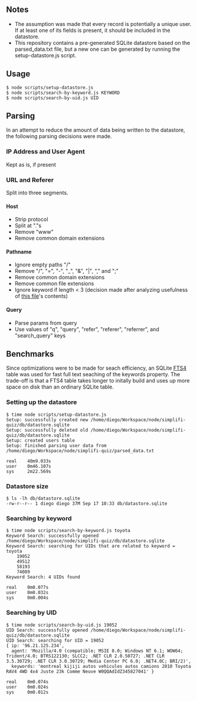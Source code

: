 ## Notes
- The assumption was made that every record is potentially a unique user. If at least one of its fields is present, it should be included in the datastore. 
- This repository contains a pre-generated SQLite datastore based on the parsed_data.txt file, but a new one can be generated by running the setup-datastore.js script.

## Usage
    $ node scripts/setup-datastore.js
    $ node scripts/search-by-keyword.js KEYWORD
    $ node scripts/search-by-uid.js UID

## Parsing
In an attempt to reduce the amount of data being written to the datastore, the following parsing decisions were made.

### IP Address and User Agent
Kept as is, if present

### URL and Referer 
Split into three segments.

#### Host
- Strip protocol
- Split at "."s
- Remove "www"
- Remove common domain extensions

#### Pathname
- Ignore empty paths "/"
- Remove "/", "=", "-", "_", "&", "|", "," and ";"
- Remove common domain extensions
- Remove common file extensions
- Ignore keyword if length < 3 (decision made after analyzing usefulness of [this file](https://github.com/diegonetto/simplifi-quiz/blob/master/keywords-under-three-characters.txt)'s contents)

#### Query
- Parse params from query
- Use values of "q", "query", "refer", "referer", "referrer", and "search_query" keys

## Benchmarks
Since optimizations were to be made for seach efficiency, an SQLite [FTS4](http://www.sqlite.org/fts3.html) table was used for fast full text seaching of the keywords property. The trade-off is that a FTS4 table takes longer to initally build and uses up more space on disk than an ordinary SQLite table.

### Setting up the datastore
    $ time node scripts/setup-datastore.js 
    Setup: successfully created new /home/diego/Workspace/node/simplifi-quiz/db/datastore.sqlite
    Setup: successfully deleted old /home/diego/Workspace/node/simplifi-quiz/db/datastore.sqlite
    Setup: created users table
    Setup: finished parsing user data from /home/diego/Workspace/node/simplifi-quiz/parsed_data.txt

    real	40m9.033s
    user	0m46.107s
    sys  	2m22.569s

### Datastore size
    $ ls -lh db/datastore.sqlite 
    -rw-r--r-- 1 diego diego 37M Sep 17 10:33 db/datastore.sqlite

### Searching by keyword
    $ time node scripts/search-by-keyword.js toyota
    Keyword Search: successfully opened /home/diego/Workspace/node/simplifi-quiz/db/datastore.sqlite
    Keyword Search: searching for UIDs that are related to keyword = toyota
		19052
		49512
		58193
		74089
    Keyword Search: 4 UIDs found

    real	0m0.077s
    user	0m0.032s
    sys  	0m0.004s

### Searching by UID
    $ time node scripts/search-by-uid.js 19052
    UID Search: successfully opened /home/diego/Workspace/node/simplifi-quiz/db/datastore.sqlite
    UID Search: searching for UID = 19052
    { ip: '96.21.125.234',
      agent: 'Mozilla/4.0 (compatible; MSIE 8.0; Windows NT 6.1; WOW64; Trident/4.0; BTRS122130; SLCC2; .NET CLR 2.0.50727; .NET CLR 3.5.30729; .NET CLR 3.0.30729; Media Center PC 6.0; .NET4.0C; BRI/2)',
      keywords: 'montreal kijiji autos vehicules autos camions 2010 Toyota RAV4 4WD 4x4 Juste 23k Comme Neuve W0QQAdIdZ345827041' }

    real	0m0.074s
    user	0m0.024s
    sys  	0m0.012s
